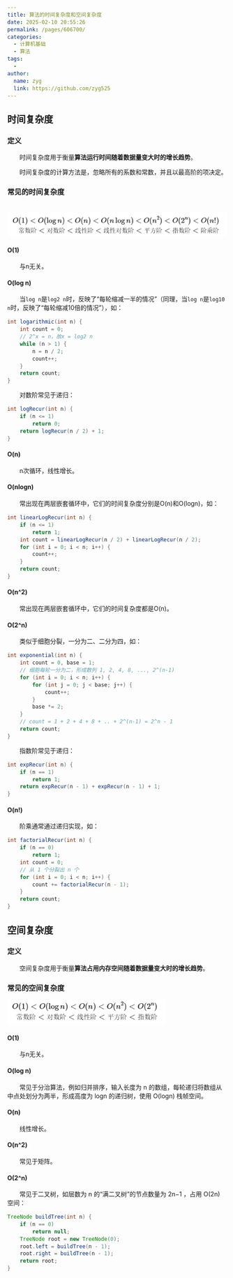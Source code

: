 ```yaml
---
title: 算法的时间复杂度和空间复杂度
date: 2025-02-10 20:55:26
permalink: /pages/606700/
categories:
  - 计算机基础
  - 算法
tags:
  - 
author: 
  name: zyg
  link: https://github.com/zyg525
---
```

## 时间复杂度

### 定义

　　时间复杂度用于衡量**算法运行时间随着数据量变大时的增长趋势**。

　　时间复杂度的计算方法是，忽略所有的系数和常数，并且以最高阶的项决定。

### 常见的时间复杂度

　　<img src="./img/image-20250210205751306.png" alt="image-20250210205751306" style="zoom:80%;" />

#### O(1)

　　与n无关。

#### O(log n)

　　当`log n`是`log2 n`时，反映了“每轮缩减一半的情况”（同理，当`log n`是`log10 n`时，反映了“每轮缩减10倍的情况”），如：

```java
int logarithmic(int n) {
    int count = 0;
    // 2^x = n，故x = log2 n
    while (n > 1) {
        n = n / 2;
        count++;
    }
    return count;
}
```

　　对数阶常见于递归：

```java
int logRecur(int n) {
    if (n <= 1)
        return 0;
    return logRecur(n / 2) + 1;
}
```

#### O(n)

　　n次循环，线性增长。

#### O(nlogn)

　　常出现在两层嵌套循环中，它们的时间复杂度分别是O(n)和O(logn)，如：

```java
int linearLogRecur(int n) {
    if (n <= 1)
        return 1;
    int count = linearLogRecur(n / 2) + linearLogRecur(n / 2);
    for (int i = 0; i < n; i++) {
        count++;
    }
    return count;
}
```

#### O(n^2)

　　常出现在两层嵌套循环中，它们的时间复杂度都是O(n)。

#### O(2^n)

　　类似于细胞分裂，一分为二、二分为四，如：

```java
int exponential(int n) {
    int count = 0, base = 1;
    // 细胞每轮一分为二，形成数列 1, 2, 4, 8, ..., 2^(n-1)
    for (int i = 0; i < n; i++) {
        for (int j = 0; j < base; j++) {
            count++;
        }
        base *= 2;
    }
    // count = 1 + 2 + 4 + 8 + .. + 2^(n-1) = 2^n - 1
    return count;
}
```

　　指数阶常见于递归：

```java
int expRecur(int n) {
    if (n == 1)
        return 1;
    return expRecur(n - 1) + expRecur(n - 1) + 1;
}
```

#### O(n!)

　　阶乘通常通过递归实现，如：

```java
int factorialRecur(int n) {
    if (n == 0)
        return 1;
    int count = 0;
    // 从 1 个分裂出 n 个
    for (int i = 0; i < n; i++) {
        count += factorialRecur(n - 1);
    }
    return count;
}
```

## 空间复杂度

### 定义

　　空间复杂度用于衡量**算法占用内存空间随着数据量变大时的增长趋势**。

### 常见的空间复杂度

<img src="./img/image-20250210211844664.png" alt="image-20250210211844664" style="zoom:80%;" />

#### O(1)

　　与n无关。

#### O(log n)

　　常见于分治算法，例如归并排序，输入长度为 n 的数组，每轮递归将数组从中点处划分为两半，形成高度为 log⁡n 的递归树，使用 O(log⁡n) 栈帧空间。

#### O(n)

　　线性增长。

#### O(n^2)

　　常见于矩阵。

#### O(2^n)

　　常见于二叉树，如层数为 n 的“满二叉树”的节点数量为 2n−1 ，占用 O(2n) 空间：

```java
TreeNode buildTree(int n) {
    if (n == 0)
        return null;
    TreeNode root = new TreeNode(0);
    root.left = buildTree(n - 1);
    root.right = buildTree(n - 1);
    return root;
}
```

